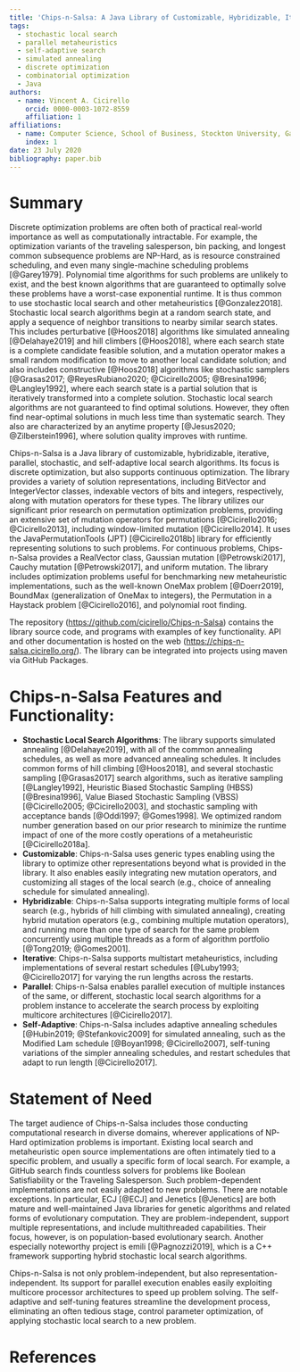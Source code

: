 ```yaml
---
title: 'Chips-n-Salsa: A Java Library of Customizable, Hybridizable, Iterative, Parallel, Stochastic, and Self-Adaptive Local Search Algorithms'
tags:
  - stochastic local search
  - parallel metaheuristics
  - self-adaptive search
  - simulated annealing
  - discrete optimization
  - combinatorial optimization
  - Java
authors:
  - name: Vincent A. Cicirello
    orcid: 0000-0003-1072-8559
    affiliation: 1
affiliations:
  - name: Computer Science, School of Business, Stockton University, Galloway, NJ 08205
    index: 1
date: 23 July 2020
bibliography: paper.bib
---
```


# Summary

Discrete optimization problems are often both of practical real-world importance as well as computationally intractable. For example, the optimization variants of the traveling salesperson, bin packing, and longest common subsequence problems are NP-Hard, as is resource constrained scheduling, and even many single-machine scheduling problems [@Garey1979]. Polynomial time algorithms for such problems are unlikely to exist, and the best known algorithms that are guaranteed to optimally solve these problems have a worst-case exponential runtime. It is thus common to use stochastic local search and other metaheuristics [@Gonzalez2018]. Stochastic local search algorithms begin at a random search state, and apply a sequence of neighbor transitions to nearby similar search states. This includes perturbative [@Hoos2018] algorithms like simulated annealing [@Delahaye2019] and hill climbers [@Hoos2018], where each search state is a complete candidate feasible solution, and a mutation operator makes a small random modification to move to another local candidate solution; and also includes constructive [@Hoos2018] algorithms like stochastic samplers [@Grasas2017; @ReyesRubiano2020; @Cicirello2005; @Bresina1996; @Langley1992], where each search state is a partial solution that is iteratively transformed into a complete solution. Stochastic local search algorithms are not guaranteed to find optimal solutions. However, they often find near-optimal solutions in much less time than systematic search. They also are characterized by an anytime property [@Jesus2020; @Zilberstein1996], where solution quality improves with runtime.

Chips-n-Salsa is a Java library of customizable, hybridizable, iterative, parallel, stochastic, and self-adaptive local search algorithms. Its focus is discrete optimization, but also supports continuous optimization. The library provides a variety of solution representations, including BitVector and IntegerVector classes, indexable vectors of bits and integers, respectively, along with mutation operators for these types. The library utilizes our significant prior research on permutation optimization problems, providing an extensive set of mutation operators for permutations [@Cicirello2016; @Cicirello2013], including window-limited mutation [@Cicirello2014]. It uses the JavaPermutationTools (JPT) [@Cicirello2018b] library for efficiently representing solutions to such problems. For continuous problems, Chips-n-Salsa provides a RealVector class, Gaussian mutation [@Petrowski2017], Cauchy mutation [@Petrowski2017], and uniform mutation. The library includes optimization problems useful for benchmarking new metaheuristic implementations, such as the well-known OneMax problem [@Doerr2019], BoundMax (generalization of OneMax to integers), the Permutation in a Haystack problem [@Cicirello2016], and polynomial root finding.

The repository (https://github.com/cicirello/Chips-n-Salsa) contains the library source code, and programs with examples of key functionality. API and other documentation is hosted on the web (https://chips-n-salsa.cicirello.org/). The library can be integrated into projects using maven via GitHub Packages.

# Chips-n-Salsa Features and Functionality:

* __Stochastic Local Search Algorithms__: The library supports simulated annealing [@Delahaye2019], with all of the common annealing schedules, as well as more advanced annealing schedules. It includes common forms of hill climbing [@Hoos2018], and several stochastic sampling [@Grasas2017] search algorithms, such as iterative sampling [@Langley1992], Heuristic Biased Stochastic Sampling (HBSS) [@Bresina1996], Value Biased Stochastic Sampling (VBSS) [@Cicirello2005; @Cicirello2003], and stochastic sampling with acceptance bands [@Oddi1997; @Gomes1998]. We optimized random number generation based on our prior research to minimize the runtime impact of one of the more costly operations of a metaheuristic [@Cicirello2018a].
* __Customizable__: Chips-n-Salsa uses generic types enabling using the library to optimize other representations beyond what is provided in the library. It also enables easily integrating new mutation operators, and customizing all stages of the local search (e.g., choice of annealing schedule for simulated annealing).
* __Hybridizable__: Chips-n-Salsa supports integrating multiple forms of local search (e.g., hybrids of hill climbing with simulated annealing), creating hybrid mutation operators (e.g., combining multiple mutation operators), and running more than one type of search for the same problem concurrently using multiple threads as a form of algorithm portfolio [@Tong2019; @Gomes2001].
* __Iterative__: Chips-n-Salsa supports multistart metaheuristics, including implementations of several restart schedules [@Luby1993; @Cicirello2017] for varying the run lengths across the restarts. 
* __Parallel__: Chips-n-Salsa enables parallel execution of multiple instances of the same, or different, stochastic local search algorithms for a problem instance to accelerate the search process by exploiting multicore architectures [@Cicirello2017]. 
* __Self-Adaptive__: Chips-n-Salsa includes adaptive annealing schedules [@Hubin2019; @Stefankovic2009] for simulated annealing, such as the Modified Lam schedule [@Boyan1998; @Cicirello2007], self-tuning variations of the simpler annealing schedules, and restart schedules that adapt to run length [@Cicirello2017].

# Statement of Need

The target audience of Chips-n-Salsa includes those conducting computational research in diverse domains, wherever applications of NP-Hard optimization problems is important. Existing local search and metaheuristic open source implementations are often intimately tied to a specific problem, and usually a specific form of local search. For example, a GitHub search finds countless solvers for problems like Boolean Satisfiability or the Traveling Salesperson. Such problem-dependent implementations are not easily adapted to new problems. There are notable exceptions. In particular, ECJ [@ECJ] and Jenetics [@Jenetics] are both mature and well-maintained Java libraries for genetic algorithms and related forms of evolutionary computation. They are problem-independent, support multiple representations, and include multithreaded capabilities. Their focus, however, is on population-based evolutionary search. Another especially noteworthy project is emili [@Pagnozzi2019], which is a C++ framework supporting hybrid stochastic local search algorithms. 

Chips-n-Salsa is not only problem-independent, but also representation-independent. Its support for parallel execution enables easily exploiting multicore processor architectures to speed up problem solving. The self-adaptive and self-tuning features streamline the development process, eliminating an often tedious stage, control parameter optimization, of applying stochastic local search to a new problem.

# References
